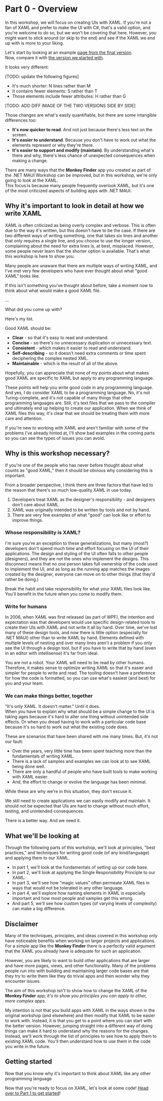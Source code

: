 # Part 0 - Overview

In this workshop, we will focus on creating UIs with XAML. If you're not a fan of XAML and prefer to make the UI with C#, that's a valid option, and you're welcome to do so, but we won't be covering that here.  However, you might want to stick around (or skip to the end) and see if the XAML we end up with is more to your liking.

Let's start by looking at an example [page from the final version](https://github.com/mrlacey/dotnet-maui-workshop-xaml/blob/main/Part%205%20-%20Custom%20Types/Finish/MonkeyFinder/View/DetailsPage.xaml).  
Now, compare it with [the version we started with](https://github.com/mrlacey/dotnet-maui-workshop-xaml/blob/main/Part%201%20-%20Fundamentals/Start/MonkeyFinder/View/DetailsPage.xaml).

It looks very different:

[TODO: update the following figures]
- It's much shorter: N lines rather than M
- It contains fewer elements: S rather than T
- Those elements include fewer attributes: H rather than G

[TODO: ADD DIFF IMAGE OF THE TWO VERSIONS SIDE BY SIDE]

Those changes are what's easily quantifiable, but there are some intangible differences too:

- **It's now quicker to read**. And not just because there's less text on the screen.
- **It's easier to understand**. Because you don't have to work out what the elements represent or why they're there.
- **It's easier to support and modify (maintain)**. By understanding what's there and why, there's less chance of unexpected consequences when making a change.

There are many ways that the **Monkey Finder** app you created as part of the .NET MAUI Workshop can be improved, but in this workshop, we're only going to look at the XAML.  
This focus is because many people frequently overlook XAML, but it's one of the most criticized aspects of building apps with .NET MAUI.

## Why it's important to look in detail at how we write XAML

XAML is often criticized as being overly complex and verbose. This is often due to the way it's written, but this doesn't have to be the case. If there are two different ways of writing something, one that takes six lines and another that only requires a single line, and you choose to use the longer version, complaining about the need for extra lines is, at best, misplaced. However, some people never learn that the shorter option is available. That's what this workshop is here to show you.

Many people are unaware that there are multiple ways of writing XAML, and I've met very few developers who have ever thought about what "good XAML" looks like.

If this isn't something you've thought about before, take a moment now to think about what would make a good XAML file.

...

What did you come up with?

Here's my list.

Good XAML should be:

- **Clear** - so that it's easy to read and understand.
- **Concise** - so there's no unnecessary duplication or unnecessary text.
- **Consistent** - which makes it easier to read and understand.
- **Self-describing** - so it doesn't need extra comments or time spent deciphering the complex nested XML.
- **Maintainable** - which is the result of all of the above.

Hopefully, you can appreciate that none of my points about what makes good XAML are specific to XAML but apply to any programming language.

These points will help you write good code in any programming language. And yes, I do consider XAML to be a programming language. No, it's not Turing-complete, and it's not capable of many things that other programming languages are. Still, it's text files that we pass to the compiler and ultimately end up helping to create our application. When we think of XAML files this way, it's clear that we should be treating them with more care and attention.

If you're new to working with XAML and aren't familiar with some of the problems I've already hinted at, I'll show bad examples in the coming parts so you can see the types of issues you can avoid.

## Why is this workshop necessary?

If you're one of the people who has never before thought about what counts as "good XAML," then it should be obvious why considering this is important.

From a broader perspective, I think there are three factors that have led to the reason that there's so much low-quality XAML in use today.

1. Developers treat XAML as the designer's responsibility - and designers don't care about XAML.
2. XAML was originally intended to be written by tools and not by hand.
3. There are very few examples of what "good" can look like or effort to improve things.

### Whose responsibility is XAML?

I'm sure you're an exception to these generalizations, but many (most?) developers don't spend much time and effort focusing on the UI of their applications. The design and styling of the UI often falls to other people (designers), and they are not the ones who implement the designs. This disconnect means that no one person takes full ownership of the code used to implement the UI, and as long as the running app matches the images created by the designer, everyone can move on to other things (that they'd rather be doing.)

Break the habit and take responsibility for what your XAML files look like. You'll benefit in the future when you come to modify them.

### Write for humans

In 2006, when XAML was first released (as part of WPF), the intention and expectation was that developers would use specific design-related tools to create their UIs with XAML and not write it all by hand. Over time, we've lost many of these design tools, and now there is little option (especially for .NET MAUI) other than to write XAML by hand. Elements defined with multiple levels of nesting and over many lines aren't a problem if you only see the UI through a design tool, but if you have to write that by hand (even in an editor with intellisense) it's far from ideal.

You are not a robot. Your XAML will need to be read by other humans. Therefore, it makes sense to optimize writing XAML so that it's easier and simpler for people to write and read. The tooling doesn't have a preference for how the code is formatted, so you can use what's easiest (and best) for you and your team.

### We can make things better, together

"It's only XAML. It doesn't matter." Until it does.  
When you have to explain why what should be a simple change to the UI is taking ages because it's hard to alter one thing without unintended side effects. Or when you dread having to work with a particular code base because it's so hard to work out what the existing code does.

These are scenarios that have been shared with me many times. But, it's not our fault:

- Over the years, very little time has been spent teaching more than the fundamentals of writing XAML.
- There is a lack of samples and examples we can look at to see XAML being done well.
- There are only a handful of people who have built tools to make working with XAML easier.
- And, the effort to change or evolve the language has been minimal.

While these are why we're in this situation, they don't excuse it.

We still need to create applications we can easily modify and maintain. It should not be expected that UIs are hard to change without much effort, testing, and unintended consequences.

There is a better way. And we need it.

## What we'll be looking at

Through the following parts of this workshop, we'll look at principles, "best practices," and techniques for writing good code (of any kind/language) and applying them to our XAML.

- In part 1, we'll look at the fundamentals of setting up our code base.
- In part 2, we'll look at applying the Single Responsibility Principle to our XAML.
- In part 3, we'll see how "magic values" often permeate XAML files in ways that would not be tolerated in any other language.
- In part 4, we'll explore how naming elements in XAML is especially important and how most people and samples get this wrong.
- And part 5, we'll see how custom types (of varying levels of complexity) can make a big difference.

## Disclaimer

Many of the techniques, principles, and ideas covered in this workshop only have noticeable benefits when working on larger projects and applications. For a simple app like the **Monkey Finder** there is a perfectly valid argument that the XAML you already have is adequate for such an application.

However, you are likely to want to build other applications that are larger and have more pages, views, and other functionality. Many of the problems people run into with building and maintaining larger code bases are that they try to write them like they do trivial apps and then wonder why they encounter issues.

The aim of this workshop isn't to show how to change the XAML of the **Monkey Finder** app; _it's to show you principles you can apply to other, more complex apps_.

My intention is not that you build apps with XAML in the ways shown in the original workshop (and elsewhere) and then modify that XAML to be easier to work with. Instead, it is that you get to a point where you can start with the better version. However, jumping straight into a different way of doing things can make it hard to understand why the reasons for the changes. Instead, we'll work through the list of principles to see how to apply them to existing XAML code. You'll then understand how to use them in the code you write in the future.

## Getting started

Now that you know why it's important to think about XAML like any other programming language

Now that you're ready to focus on XAML, let's look at some code! [Head over to Part 1 to get started](../Part%201%20-%20Fundamentals/README.md)!
